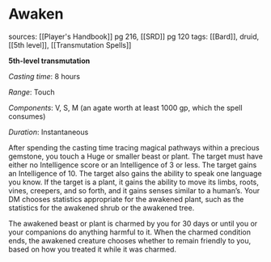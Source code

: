 # Awaken
sources: [[Player's Handbook]] pg 216, [[SRD]] pg 120
tags: [[Bard]], druid, [[5th level]], [[Transmutation Spells]]

**5th-level transmutation**

*Casting time*: 8 hours

*Range*: Touch

*Components*: V, S, M (an agate worth at least 1000 gp, which the spell consumes)

*Duration*: Instantaneous

After spending the casting time tracing magical pathways within a precious gemstone, you touch a Huge or smaller beast or plant. The target must have either no Intelligence score or an Intelligence of 3 or less. The target gains an Intelligence of 10. The target also gains the ability to speak one language you know. If the target is a plant, it gains the ability to move its limbs, roots, vines, creepers, and so forth, and it gains senses similar to a human’s. Your DM chooses statistics appropriate for the awakened plant, such as the statistics for the awakened shrub or the awakened tree.

The awakened beast or plant is charmed by you for 30 days or until you or your companions do anything harmful to it. When the charmed condition ends, the awakened creature chooses whether to remain friendly to you, based on how you treated it while it was charmed.
